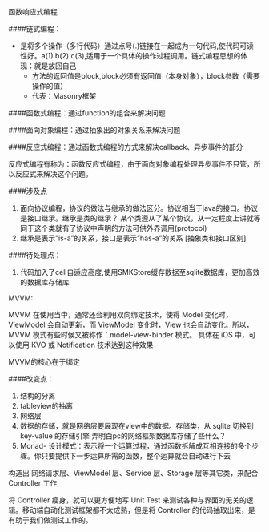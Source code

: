 函数响应式编程

####链式编程：
* 是将多个操作（多行代码）通过点号(.)链接在一起成为一句代码,使代码可读性好。a(1).b(2).c(3),适用于一个具体的操作过程调用。链式编程思想的体现：就是放回自己
	* 方法的返回值是block,block必须有返回值（本身对象），block参数（需要操作的值）
	* 代表：Masonry框架


####函数式编程：通过function的组合来解决问题

####面向对象编程：通过抽象出的对象关系来解决问题

####反应式编程：通过函数式编程的方式来解决callback、异步事件的部分

反应式编程有称为：函数反应式编程，由于面向对象编程处理异步事件不只管，所以反应式来解决这个问题。


####涉及点
1. 面向协议编程，协议的做法与继承的做法区分。协议相当于java的接口。协议是接口继承。继承是类的继承？
	某个类遵从了某个协议，从一定程度上讲就等同于这个类就有了协议中声明的方法可供外界调用(protocol)
2. 继承是表示”is-a”的关系，接口是表示”has-a”的关系 [抽象类和接口区别]

####待处理点：
1. 代码加入了cell自适应高度,使用SMKStore缓存数据至sqlite数据库，更加高效的数据库存储库






MVVM:

MVVM 在使用当中，通常还会利用双向绑定技术，使得 Model 变化时，ViewModel 会自动更新，而 ViewModel 变化时，View 也会自动变化。所以，MVVM 模式有些时候又被称作：model-view-binder 模式。
具体在 iOS 中，可以使用 KVO 或 Notification 技术达到这种效果

MVVM的核心在于绑定

####改变点：
1. 结构的分离
2. tableview的抽离
3. 网络层
4. 数据的存储，就是网络层要展现在view中的数据。存储类，从 sqlite 切换到 key-value 的存储引擎 弄明白pc的网络框架数据库存储了些什么？
5. Monad- 设计模式：表示将一个运算过程，通过函数拆解成互相连接的多个步骤。你只要提供下一步运算所需的函数，整个运算就会自动进行下去



构造出 网络请求层、ViewModel 层、Service 层、Storage 层等其它类，来配合 Controller 工作

将 Controller 瘦身，就可以更方便地写 Unit Test 来测试各种与界面的无关的逻辑。移动端自动化测试框架都不太成熟，但是将 Controller 的代码抽取出来，是有助于我们做测试工作的。